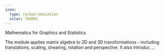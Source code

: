 ```yaml
---
icon:
  type: carbon:education
  color: 78909C
---
```

Mathematics for Graphics and Statistics

The module applies matrix algebra to 2D and 3D transformations - including translations, scaling, shearing, rotation and perspective. It also introduc ... 
